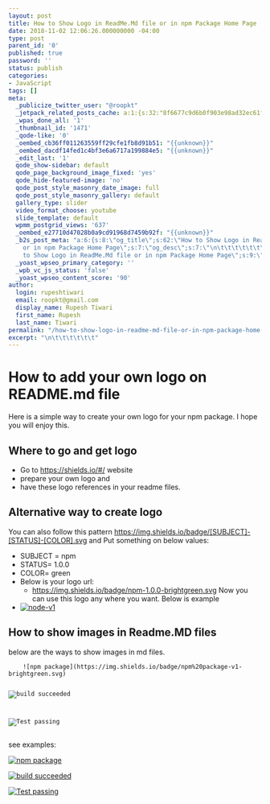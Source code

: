 ```yaml
---
layout: post
title: How to Show Logo in ReadMe.Md file or in npm Package Home Page
date: 2018-11-02 12:06:26.000000000 -04:00
type: post
parent_id: '0'
published: true
password: ''
status: publish
categories:
- JavaScript
tags: []
meta:
  _publicize_twitter_user: "@roopkt"
  _jetpack_related_posts_cache: a:1:{s:32:"8f6677c9d6b0f903e98ad32ec61f8deb";a:2:{s:7:"expires";i:1611578741;s:7:"payload";a:0:{}}}
  _wpas_done_all: '1'
  _thumbnail_id: '1471'
  _qode-like: '0'
  _oembed_cb36ff011263559ff29cfe1fb8d91b51: "{{unknown}}"
  _oembed_dacdf14fed1c4bf3e6a6717a199884e5: "{{unknown}}"
  _edit_last: '1'
  qode_show-sidebar: default
  qode_page_background_image_fixed: 'yes'
  qode_hide-featured-image: 'no'
  qode_post_style_masonry_date_image: full
  qode_post_style_masonry_gallery: default
  gallery_type: slider
  video_format_choose: youtube
  slide_template: default
  wpmm_postgrid_views: '637'
  _oembed_e27710d47028b0a9cd91968d7459b92f: "{{unknown}}"
  _b2s_post_meta: "a:6:{s:8:\"og_title\";s:62:\"How to Show Logo in ReadMe.Md file
    or in npm Package Home Page\";s:7:\"og_desc\";s:7:\"\n\t\t\t\t\t\t\";s:8:\"og_image\";s:72:\"https://blog.rupeshtiwari.com/wp-content/uploads/2018/11/logo-readme.png\";s:10:\"card_title\";s:62:\"How
    to Show Logo in ReadMe.Md file or in npm Package Home Page\";s:9:\"card_desc\";s:7:\"\n\t\t\t\t\t\t\";s:10:\"card_image\";s:72:\"https://blog.rupeshtiwari.com/wp-content/uploads/2018/11/logo-readme.png\";}"
  _yoast_wpseo_primary_category: ''
  _wpb_vc_js_status: 'false'
  _yoast_wpseo_content_score: '90'
author:
  login: rupeshtiwari
  email: roopkt@gmail.com
  display_name: Rupesh Tiwari
  first_name: Rupesh
  last_name: Tiwari
permalink: "/how-to-show-logo-in-readme-md-file-or-in-npm-package-home-page/"
excerpt: "\n\t\t\t\t\t\t"
---
```

<h1>How to add your own logo on README.md file</h1>
<p>Here is a simple way to create your own logo for your npm package. I hope you will enjoy this.</p>
<h2><a id="user-content-where-to-go-and-get-logo" class="anchor" href="https://gist.github.com/rupeshtiwari/8558ca0d8ec1c15619e4492dcd6aa81a#where-to-go-and-get-logo" aria-hidden="true"></a>Where to go and get logo</h2>
<ul>
<li>Go to <a href="https://shields.io/#/" rel="nofollow">https://shields.io/#/</a> website</li>
<li>prepare your own logo and</li>
<li>have these logo references in your readme files.</li>
</ul>
<h2><a id="user-content-alternative-way-to-create-logo" class="anchor" href="https://gist.github.com/rupeshtiwari/8558ca0d8ec1c15619e4492dcd6aa81a#alternative-way-to-create-logo" aria-hidden="true"></a>Alternative way to create logo</h2>
<p>You can also follow this pattern <a href="https://img.shields.io/badge/%5BSUBJECT%5D-%5BSTATUS%5D-%5BCOLOR%5D.svg" rel="nofollow">https://img.shields.io/badge/[SUBJECT]-[STATUS]-[COLOR].svg</a> and Put something on below values:</p>
<ul>
<li>SUBJECT = npm</li>
<li>STATUS= 1.0.0</li>
<li>COLOR= green</li>
<li>Below is your logo url:
<ul>
<li><a href="https://img.shields.io/badge/npm-1.0.0-brightgreen.svg" rel="nofollow">https://img.shields.io/badge/npm-1.0.0-brightgreen.svg</a> Now you can use this logo any where you want. Below is example</li>
</ul>
</li>
<li><a href="https://camo.githubusercontent.com/1df9faeb31da22fbbf2ab6550ca9e07bc51fe9b7/68747470733a2f2f696d672e736869656c64732e696f2f62616467652f6e706d2d312e302e302d627269676874677265656e2e737667" target="_blank" rel="noopener noreferrer"><img src="{{ site.baseurl }}/assets/2018/11/68747470733a2f2f696d672e736869656c64732e696f2f62616467652f6e706d2d312e302e302d627269676874677265656e2e737667" alt="node-v1" data-canonical-src="https://img.shields.io/badge/npm-1.0.0-brightgreen.svg" /></a></li>
</ul>
<h2><a id="user-content-how-to-show-images-in-readmemd-files" class="anchor" href="https://gist.github.com/rupeshtiwari/8558ca0d8ec1c15619e4492dcd6aa81a#how-to-show-images-in-readmemd-files" aria-hidden="true"></a>How to show images in Readme.MD files</h2>
<p>below are the ways to show images in md files.</p>
<pre><code>    ![npm package](https://img.shields.io/badge/npm%20package-v1-brightgreen.svg)

   ![build succeeded](https://img.shields.io/badge/build-succeeded-brightgreen.svg)

   ![Test passing](https://img.shields.io/badge/Tests-passing-brightgreen.svg)
</code></pre>
<p>see examples:</p>
<p><a href="https://camo.githubusercontent.com/a383d1b130ab39c29977c09781752d69eb7e4d05/68747470733a2f2f696d672e736869656c64732e696f2f62616467652f6e706d2532307061636b6167652d76312d627269676874677265656e2e737667" target="_blank" rel="noopener noreferrer"><img src="{{ site.baseurl }}/assets/2018/11/68747470733a2f2f696d672e736869656c64732e696f2f62616467652f6e706d2532307061636b6167652d76312d627269676874677265656e2e737667" alt="npm package" data-canonical-src="https://img.shields.io/badge/npm%20package-v1-brightgreen.svg" /></a></p>
<p><a href="https://camo.githubusercontent.com/668b40c270d7f3aff0d954a8bd533d17a4b7f66a/68747470733a2f2f696d672e736869656c64732e696f2f62616467652f6275696c642d7375636365656465642d627269676874677265656e2e737667" target="_blank" rel="noopener noreferrer"><img src="{{ site.baseurl }}/assets/2018/11/68747470733a2f2f696d672e736869656c64732e696f2f62616467652f6275696c642d7375636365656465642d627269676874677265656e2e737667" alt="build succeeded" data-canonical-src="https://img.shields.io/badge/build-succeeded-brightgreen.svg" /></a></p>
<p><a href="https://camo.githubusercontent.com/34bcdbc6b16d00e2716a83715f1c345a8534b338/68747470733a2f2f696d672e736869656c64732e696f2f62616467652f54657374732d70617373696e672d627269676874677265656e2e737667" target="_blank" rel="noopener noreferrer"><img src="{{ site.baseurl }}/assets/2018/11/68747470733a2f2f696d672e736869656c64732e696f2f62616467652f54657374732d70617373696e672d627269676874677265656e2e737667" alt="Test passing" data-canonical-src="https://img.shields.io/badge/Tests-passing-brightgreen.svg" /></a></p>
